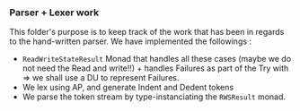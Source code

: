 ### Parser + Lexer work

This folder's purpose is to keep track of the work that has been in regards to the hand-written parser.
We have implemented the followings :

- `ReadWriteStateResult` Monad that handles all these cases (maybe we do not need the Read and write!!) + handles Failures as part of the Try with => we shall use a DU to represent Failures.
- We lex using AP, and generate Indent and Dedent tokens
- We parse the token stream by type-instanciating the `RWSResult` monad.
